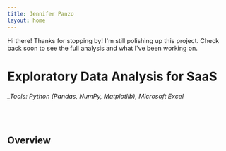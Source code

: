```yaml
---
title: Jennifer Panzo
layout: home
---
```


Hi there!
Thanks for stopping by! I'm still polishing up this project. Check back soon to see the full analysis and what I've been working on.


# Exploratory Data Analysis for SaaS

###### _Tools: Python (Pandas, NumPy, Matplotlib), Microsoft Excel
<br/>

## **Overview**

